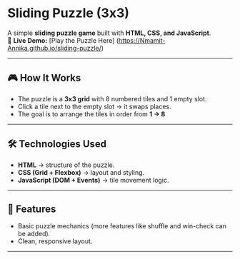 # Sliding Puzzle (3x3)

A simple **sliding puzzle game** built with **HTML, CSS, and JavaScript**.  
🔗 **Live Demo:** [Play the Puzzle Here] (https://Nmamit-Annika.github.io/sliding-puzzle/)


---

## 🎮 How It Works
- The puzzle is a **3x3 grid** with 8 numbered tiles and 1 empty slot.
- Click a tile next to the empty slot → it swaps places.
- The goal is to arrange the tiles in order from **1 → 8**
---

## 🛠️ Technologies Used
- **HTML** → structure of the puzzle.
- **CSS (Grid + Flexbox)** → layout and styling.
- **JavaScript (DOM + Events)** → tile movement logic.

---

## 🚀 Features
- Basic puzzle mechanics (more features like shuffle and win-check can be added).
- Clean, responsive layout.

---
